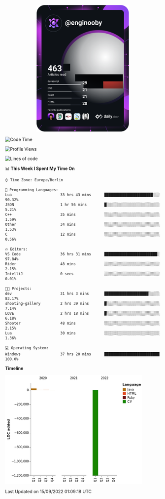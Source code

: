 <p align="center">
<a href="https://app.daily.dev/enginooby"><img src="devcard.svg" width="300" alt="enginooby's Dev Card"/></a>
</p>

<!--START_SECTION:waka-->
![Code Time](http://img.shields.io/badge/Code%20Time-79%20hrs%204%20mins-blue)

![Profile Views](http://img.shields.io/badge/Profile%20Views-0-blue)

![Lines of code](https://img.shields.io/badge/From%20Hello%20World%20I%27ve%20Written--1%20Million%20lines%20of%20code-blue)

📊 **This Week I Spent My Time On** 

```text
⌚︎ Time Zone: Europe/Berlin

💬 Programming Languages: 
Lua                      33 hrs 43 mins      ██████████████████████░░░   90.32% 
JSON                     1 hr 56 mins        █░░░░░░░░░░░░░░░░░░░░░░░░   5.21% 
C++                      35 mins             ░░░░░░░░░░░░░░░░░░░░░░░░░   1.59% 
Other                    34 mins             ░░░░░░░░░░░░░░░░░░░░░░░░░   1.53% 
C                        12 mins             ░░░░░░░░░░░░░░░░░░░░░░░░░   0.56%

🔥 Editors: 
VS Code                  36 hrs 31 mins      ████████████████████████░   97.84% 
Rider                    48 mins             ░░░░░░░░░░░░░░░░░░░░░░░░░   2.15% 
IntelliJ                 0 secs              ░░░░░░░░░░░░░░░░░░░░░░░░░   0.01%

🐱‍💻 Projects: 
dev                      31 hrs 3 mins       ████████████████████░░░░░   83.17% 
shooting-gallery         2 hrs 39 mins       █░░░░░░░░░░░░░░░░░░░░░░░░   7.14% 
LOVE                     2 hrs 18 mins       █░░░░░░░░░░░░░░░░░░░░░░░░   6.18% 
Shooter                  48 mins             ░░░░░░░░░░░░░░░░░░░░░░░░░   2.15% 
Lua                      30 mins             ░░░░░░░░░░░░░░░░░░░░░░░░░   1.36%

💻 Operating System: 
Windows                  37 hrs 20 mins      █████████████████████████   100.0%

```

**Timeline**

![Chart not found](https://raw.githubusercontent.com/enginooby/enginooby/main/charts/bar_graph.png) 


 Last Updated on 15/09/2022 01:09:18 UTC
<!--END_SECTION:waka-->
